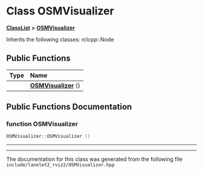 

# Class OSMVisualizer



[**ClassList**](annotated.md) **>** [**OSMVisualizer**](classOSMVisualizer.md)








Inherits the following classes: rclcpp::Node


































## Public Functions

| Type | Name |
| ---: | :--- |
|   | [**OSMVisualizer**](#function-osmvisualizer) () <br> |




























## Public Functions Documentation




### function OSMVisualizer 

```C++
OSMVisualizer::OSMVisualizer () 
```




<hr>

------------------------------
The documentation for this class was generated from the following file `include/lanelet2_rviz2/OSMVisualizer.hpp`

